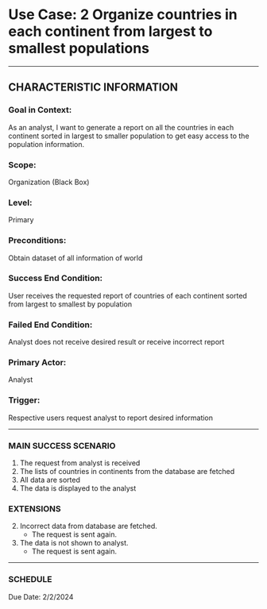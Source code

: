 # Use Case: 2 	Organize countries in each continent from largest to smallest populations

----------------------
## CHARACTERISTIC INFORMATION
### Goal in Context:
As an analyst, I want to generate a report on all the countries in each continent sorted in largest to smaller population to get easy access to the population information.
### Scope:
Organization (Black Box)
### Level:
Primary
### Preconditions:
Obtain dataset of all information of world
### Success End Condition:
User receives the requested report of countries of each continent sorted from largest to smallest by population
### Failed End Condition:
Analyst does not receive desired result or receive incorrect report
### Primary Actor:
Analyst
### Trigger:
Respective users request analyst to report desired information

----------------------
### MAIN SUCCESS SCENARIO
1.	The request from analyst is received
2.	The lists of countries in continents from the database are fetched
3.	All data are sorted
4.	The data is displayed to the analyst

### EXTENSIONS
2. Incorrect data from database are fetched.
    - The request is sent again.
4. The data is not shown to analyst.
    - The request is sent again.
----------------------
### SCHEDULE
Due Date: 2/2/2024
